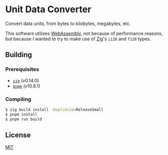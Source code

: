 # Unit Data Converter

Convert data units, from bytes to kilobytes, megabytes, etc.

This software utilizes [WebAssembly](https://webassembly.org/), not because of
performance reasons, but because I wanted to try to make use of
[Zig](https://ziglang.org)'s `i128` and `f128` types.

## Building

### Prerequisites

- [`zig`](https://ziglang.org/download/#release-0.14.0) (v0.14.0)
- [`pnpm`](https://pnpm.io/installation) (v10.8.1)

### Compiling

```sh
$ zig build install -Doptimize=ReleaseSmall
$ pnpm install
$ pnpm run build
```

## License

[MIT](./LICENSE)
